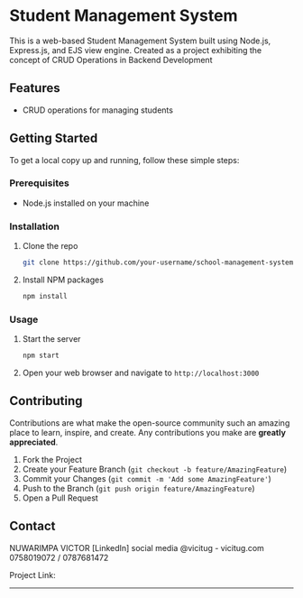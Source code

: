 # Student Management System

This is a web-based Student Management System built using Node.js, Express.js, and EJS view engine.
Created as a project exhibiting the concept of CRUD Operations in Backend Development 

## Features

- CRUD operations for managing students

## Getting Started

To get a local copy up and running, follow these simple steps:

### Prerequisites

- Node.js installed on your machine

### Installation

1. Clone the repo
   ```sh
   git clone https://github.com/your-username/school-management-system.git
   ```
2. Install NPM packages
   ```sh
   npm install
   ```
   
### Usage

1. Start the server
   ```sh
   npm start
   ```
2. Open your web browser and navigate to `http://localhost:3000`

## Contributing

Contributions are what make the open-source community such an amazing place to learn, inspire, and create. Any contributions you make are **greatly appreciated**.

1. Fork the Project
2. Create your Feature Branch (`git checkout -b feature/AmazingFeature`)
3. Commit your Changes (`git commit -m 'Add some AmazingFeature'`)
4. Push to the Branch (`git push origin feature/AmazingFeature`)
5. Open a Pull Request

## Contact

NUWARIMPA VICTOR [LinkedIn]
social media @vicitug - vicitug.com
0758019072 / 0787681472

Project Link: 

---

